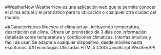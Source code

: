 #WeatherNow
WeatherNow es una aplicación web que te permite conocer el clima actual y el pronóstico para tu ubicación o cualquier otra ciudad del mundo.

##Características
Muestra el clima actual, incluyendo temperatura, descripción del clima.
Ofrece un pronóstico de 3 días con información detallada sobre temperatura y condiciones climáticas.
Interfaz intuitiva y fácil de usar.
Se adapta a cualquier dispositivo, desde móviles hasta escritorios.
##Tecnologías Utilizadas
HTML5
CSS3
JavaScript 
WeatherAPI
